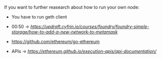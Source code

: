 If you want to further reasearch about how to run your own node:
- You have to run geth client
- 00:50 -> *https://updraft.cyfrin.io/courses/foundry/foundry-simple-storage/how-to-add-a-new-network-to-metamask*
- https://github.com/ethereum/go-ethereum

- APIs -> *https://ethereum.github.io/execution-apis/api-documentation/*
